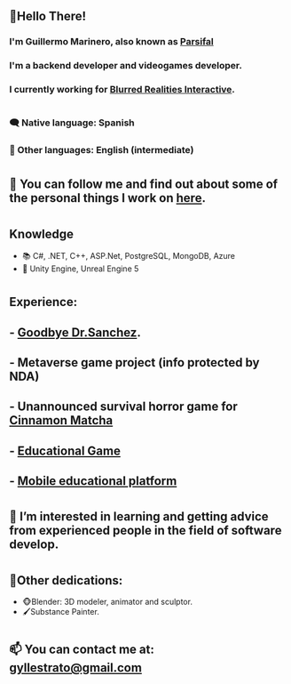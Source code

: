 ## 👋Hello There!
### I'm Guillermo Marinero, also known as [Parsifal](https://www.instagram.com/parsifal_irl/)
### I'm a backend developer and videogames developer.
### I currently working for [Blurred Realities Interactive](https://blurred-realities.com/).
#
### 🗨 Native language: Spanish
### 💬 Other languages: English (intermediate)
#
## 🔭 You can follow me and find out about some of the personal things I work on [here](www.linkedin.com/in/guillermomarinero/).
#
## Knowledge
- 📚 C#, .NET, C++, ASP.Net, PostgreSQL, MongoDB, Azure
- 📖 Unity Engine, Unreal Engine 5
#
## Experience:
##   - [Goodbye Dr.Sanchez](https://store.steampowered.com/app/1456000/Goodbye_Dr_Sanchez/).
##   - Metaverse game project (info protected by NDA)
##   - Unannounced survival horror game for [Cinnamon Matcha](https://store.steampowered.com/curator/42985600)
##   - [Educational Game](https://nianduti.itch.io/mawe)
##   - [Mobile educational platform](https://webdit.es/blog/noticias-2/gamificacion-para-educacion-y-empresas-2023-2)
#
## 🤔 I’m interested in learning and getting advice from experienced people in the field of software develop.
#
## 💪Other dedications:
  - 🐵Blender: 3D modeler, animator and sculptor.
  - 🖌Substance Painter.
 #
## 📫 You can contact me at: gyllestrato@gmail.com
